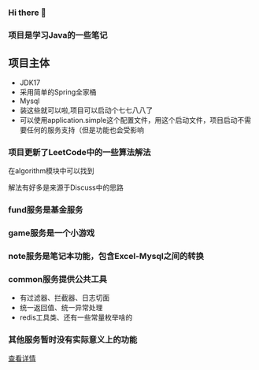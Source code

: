 ### Hi there 👋

<!--
**icboluo/icboluo** is a ✨ _special_ ✨ repository because its `README.md` (this file) appears on your GitHub profile.

Here are some ideas to get you started:

- 🔭 I’m currently working on ...
- 🌱 I’m currently learning ...
- 👯 I’m looking to collaborate on ...
- 🤔 I’m looking for help with ...
- 💬 Ask me about ...
- 📫 How to reach me: ...
- 😄 Pronouns: ...
- ⚡ Fun fact: ...
-->

### 项目是学习Java的一些笔记

## 项目主体

* JDK17
* 采用简单的Spring全家桶
* Mysql
* 装这些就可以啦,项目可以启动个七七八八了
* 可以使用application.simple这个配置文件，用这个启动文件，项目启动不需要任何的服务支持（但是功能也会受影响

### 项目更新了LeetCode中的一些算法解法

在algorithm模块中可以找到

解法有好多是来源于Discuss中的思路

### fund服务是基金服务

### game服务是一个小游戏

### note服务是笔记本功能，包含Excel-Mysql之间的转换

### common服务提供公共工具

- 有过滤器、拦截器、日志切面
- 统一返回值、统一异常处理
- redis工具类、还有一些常量枚举啥的

### 其他服务暂时没有实际意义上的功能

[查看详情](document/README.md)

